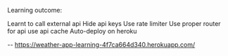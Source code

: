 Learning outcome:

Learnt to call external api
Hide api keys
Use rate limiter
Use proper router for api
use api cache
Auto-deploy on heroku

-- https://weather-app-learning-4f7ca664d340.herokuapp.com/
